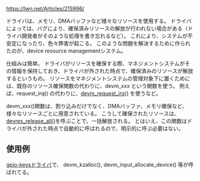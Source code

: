 https://lwn.net/Articles/215996/

ドライバは、メモリ、DMAバッファなど様々なリソースを使用する。
ドライバによっては、バグにより、確保済みリソースの解放が行われない場合がある（ドライバ開発者がそのような処理を書き忘れるなど）。
これにより、システムが不安定になったり、色々弊害が起こる。
このような問題を解決するために作られたのが、device resource managementシステム。

仕組みは簡単。
ドライバがリソースを確保する際、マネジメントシステムがその情報を保持しておき、ドライバが外された時点で、確保済みのリソースが解放するというもの。
リソースをマネジメントシステムの管理対象下に置くためには、既存のリソース確保関数の代わりに、devm_xxx という関数を使う。
例えば、request_irq() の代わりに、[devm_request_irq()](https://elixir.bootlin.com/linux/v4.9.133/source/include/linux/interrupt.h#L170) を使うなど。

devm_xxx()関数は、割り込みだけでなく、DMAバッファ、メモリ確保など、様々なリソースごとに用意されている。
こうして確保されたリソースは、[devres_release_all()](https://elixir.bootlin.com/linux/v4.9.133/source/drivers/base/devres.c#L508)を呼ぶことで、一括解放される。
とはいえ、この関数はドライバが外された時点で自動的に呼ばれるので、明示的に呼ぶ必要はない。

## 使用例
[gpio-keysドライバ](https://elixir.bootlin.com/linux/latest/source/drivers/input/keyboard/gpio_keys.c#L789)で、
devm_kzalloc(), devm_input_allocate_device() 等が呼ばれてる。
